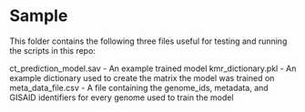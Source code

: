 # Sample
This folder contains the following three files useful for testing and running the scripts in this repo:

ct_prediction_model.sav - An example trained model
kmr_dictionary.pkl - An example dictionary used to create the matrix the model was trained on
meta_data_file.csv - A file containing the genome_ids, metadata, and GISAID identifiers for every genome used to train the model
